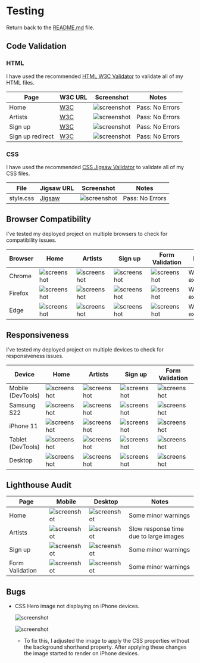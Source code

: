 # Testing

Return back to the [README.md](README.md) file.

## Code Validation

### HTML

I have used the recommended [HTML W3C Validator](https://validator.w3.org) to validate all of my HTML files.

| Page | W3C URL | Screenshot | Notes |
| --- | --- | --- | --- |
| Home | [W3C](https://validator.w3.org/nu/?doc=https%3A%2F%2FJordan-Boulton1.github.io%2FDrum-Bass-Hideout%2Findex.html) | ![screenshot](https://github.com/Jordan-Boulton1/Drum-Bass-Hideout/blob/main/assets/documentation/testing/home-validator.png) | Pass: No Errors |
| Artists | [W3C](https://validator.w3.org/nu/?doc=https%3A%2F%2Fjordan-boulton1.github.io%2FDrum-Bass-Hideout%2Fartists.html) | ![screenshot](https://github.com/Jordan-Boulton1/Drum-Bass-Hideout/blob/main/assets/documentation/testing/artists-validator.png) | Pass: No Errors |
| Sign up | [W3C](https://validator.w3.org/nu/?doc=https%3A%2F%2Fjordan-boulton1.github.io%2FDrum-Bass-Hideout%2Fsignup.html) | ![screenshot](https://github.com/Jordan-Boulton1/Drum-Bass-Hideout/blob/main/assets/documentation/testing/signup-validator.png) | Pass: No Errors |
| Sign up redirect | [W3C](https://validator.w3.org/nu/?doc=https%3A%2F%2Fjordan-boulton1.github.io%2FDrum-Bass-Hideout%2Fsignup-validator.html%3Fusername%3DUsername%26email%3Demail%2540email.com%26password%3Dpassword) | ![screenshot](https://github.com/Jordan-Boulton1/Drum-Bass-Hideout/blob/main/assets/documentation/testing/signup-redirect-validator.png) | Pass: No Errors |

### CSS

I have used the recommended [CSS Jigsaw Validator](https://jigsaw.w3.org/css-validator) to validate all of my CSS files.

| File | Jigsaw URL | Screenshot | Notes |
| --- | --- | --- | --- |
| style.css | [Jigsaw](https://jigsaw.w3.org/css-validator/validator?uri=https%3A%2F%2Fjordan-boulton1.github.io%2FDrum-Bass-Hideout%2Findex.html&profile=css3svg&usermedium=all&warning=1&vextwarning=&lang=en) | ![screenshot](https://github.com/Jordan-Boulton1/Drum-Bass-Hideout/blob/main/assets/documentation/testing/css-validator.png) | Pass: No Errors |

## Browser Compatibility

I've tested my deployed project on multiple browsers to check for compatibility issues.

| Browser | Home | Artists | Sign up | Form Validation | Notes |
| --- | --- | --- | --- | --- | --- |
| Chrome | ![screenshot](https://github.com/Jordan-Boulton1/Drum-Bass-Hideout/blob/main/assets/documentation/testing/chrome-home.png) | ![screenshot](https://github.com/Jordan-Boulton1/Drum-Bass-Hideout/blob/main/assets/documentation/testing/chrome-artists.png) | ![screenshot](https://github.com/Jordan-Boulton1/Drum-Bass-Hideout/blob/main/assets/documentation/testing/chrome-signup.png) | ![screenshot](https://github.com/Jordan-Boulton1/Drum-Bass-Hideout/blob/main/assets/documentation/testing/chrome-signup-validation.png) | Works as expected |
| Firefox | ![screenshot](https://github.com/Jordan-Boulton1/Drum-Bass-Hideout/blob/main/assets/documentation/testing/firefox-home.png) | ![screenshot](https://github.com/Jordan-Boulton1/Drum-Bass-Hideout/blob/main/assets/documentation/testing/firefox-artists.png) | ![screenshot](https://github.com/Jordan-Boulton1/Drum-Bass-Hideout/blob/main/assets/documentation/testing/firefox-signup.png) | ![screenshot](https://github.com/Jordan-Boulton1/Drum-Bass-Hideout/blob/main/assets/documentation/testing/firefox-signup-validation.png) | Works as expected |
| Edge | ![screenshot](https://github.com/Jordan-Boulton1/Drum-Bass-Hideout/blob/main/assets/documentation/testing/edge-home.png) | ![screenshot](https://github.com/Jordan-Boulton1/Drum-Bass-Hideout/blob/main/assets/documentation/testing/edge-artists.png) | ![screenshot](https://github.com/Jordan-Boulton1/Drum-Bass-Hideout/blob/main/assets/documentation/testing/edge-signup.png) | ![screenshot](https://github.com/Jordan-Boulton1/Drum-Bass-Hideout/blob/main/assets/documentation/testing/edge-signup-validation.png) | Works as expected |

## Responsiveness

I've tested my deployed project on multiple devices to check for responsiveness issues.

| Device | Home | Artists | Sign up | Form Validation | Notes |
| --- | --- | --- | --- | --- | --- |
| Mobile (DevTools) | ![screenshot](https://github.com/Jordan-Boulton1/Drum-Bass-Hideout/blob/main/assets/documentation/testing/mobile-devtools-home.png) | ![screenshot](https://github.com/Jordan-Boulton1/Drum-Bass-Hideout/blob/main/assets/documentation/testing/mobile-devtools-artists.png) | ![screenshot](https://github.com/Jordan-Boulton1/Drum-Bass-Hideout/blob/main/assets/documentation/testing/mobile-devtools-signup.png) | ![screenshot](https://github.com/Jordan-Boulton1/Drum-Bass-Hideout/blob/main/assets/documentation/testing/mobile-devtools-form-validation.png) | Works as expected |
| Samsung S22 | ![screenshot](https://github.com/Jordan-Boulton1/Drum-Bass-Hideout/blob/main/assets/documentation/testing/samsung-s22-home.png) | ![screenshot](https://github.com/Jordan-Boulton1/Drum-Bass-Hideout/blob/main/assets/documentation/testing/samsung-s22-artists.png) | ![screenshot](https://github.com/Jordan-Boulton1/Drum-Bass-Hideout/blob/main/assets/documentation/testing/samsung-s22-signup.png) | ![screenshot](https://github.com/Jordan-Boulton1/Drum-Bass-Hideout/blob/main/assets/documentation/testing/samsung-s22-form-validation.png) | Works as expected |
| iPhone 11 | ![screenshot](https://github.com/Jordan-Boulton1/Drum-Bass-Hideout/blob/main/assets/documentation/testing/iphone-11-home.png) | ![screenshot](https://github.com/Jordan-Boulton1/Drum-Bass-Hideout/blob/main/assets/documentation/testing/iphone-11-artists.png) | ![screenshot](https://github.com/Jordan-Boulton1/Drum-Bass-Hideout/blob/main/assets/documentation/testing/iphone-11-signup.png) | ![screenshot](https://github.com/Jordan-Boulton1/Drum-Bass-Hideout/blob/main/assets/documentation/testing/iphone-11-form-validation.png) | Works as expected |
| Tablet (DevTools) | ![screenshot](https://github.com/Jordan-Boulton1/Drum-Bass-Hideout/blob/main/assets/documentation/testing/tablet-devtools-home.png) | ![screenshot](https://github.com/Jordan-Boulton1/Drum-Bass-Hideout/blob/main/assets/documentation/testing/tablet-devtools-artists.png) | ![screenshot](https://github.com/Jordan-Boulton1/Drum-Bass-Hideout/blob/main/assets/documentation/testing/tablet-devtools-signup.png) | ![screenshot](https://github.com/Jordan-Boulton1/Drum-Bass-Hideout/blob/main/assets/documentation/testing/tablet-devtools-form-validation.png) | Works as expected |
| Desktop | ![screenshot](https://github.com/Jordan-Boulton1/Drum-Bass-Hideout/blob/main/assets/documentation/testing/chrome-home.png) | ![screenshot](https://github.com/Jordan-Boulton1/Drum-Bass-Hideout/blob/main/assets/documentation/testing/chrome-artists.png) | ![screenshot](https://github.com/Jordan-Boulton1/Drum-Bass-Hideout/blob/main/assets/documentation/testing/chrome-signup.png) | ![screenshot](https://github.com/Jordan-Boulton1/Drum-Bass-Hideout/blob/main/assets/documentation/testing/chrome-signup-validation.png) | Works as expected |

## Lighthouse Audit

| Page | Mobile | Desktop | Notes |
| --- | --- | --- | --- |
| Home | ![screenshot](https://github.com/Jordan-Boulton1/Drum-Bass-Hideout/blob/main/assets/documentation/testing/lighthouse-home-mobile.png) | ![screenshot](https://github.com/Jordan-Boulton1/Drum-Bass-Hideout/blob/main/assets/documentation/testing/lighthouse-home-desktop.png) | Some minor warnings |
| Artists | ![screenshot](https://github.com/Jordan-Boulton1/Drum-Bass-Hideout/blob/main/assets/documentation/testing/lighthouse-artists-mobile.png) | ![screenshot](https://github.com/Jordan-Boulton1/Drum-Bass-Hideout/blob/main/assets/documentation/testing/lighthouse-artists-desktop.png) | Slow response time due to large images |
| Sign up | ![screenshot](https://github.com/Jordan-Boulton1/Drum-Bass-Hideout/blob/main/assets/documentation/testing/lighthouse-signup-mobile.png) | ![screenshot](https://github.com/Jordan-Boulton1/Drum-Bass-Hideout/blob/main/assets/documentation/testing/lighthouse-signup-desktop.png) | Some minor warnings |
| Form Validation | ![screenshot](https://github.com/Jordan-Boulton1/Drum-Bass-Hideout/blob/main/assets/documentation/testing/lighthouse-form-validation-mobile.png) | ![screenshot](https://github.com/Jordan-Boulton1/Drum-Bass-Hideout/blob/main/assets/documentation/testing/lighthouse-form-validation-desktop.png) | Some minor warnings |

## Bugs

- CSS Hero image not displaying on iPhone devices.

    ![screenshot](https://github.com/Jordan-Boulton1/Drum-Bass-Hideout/blob/main/assets/documentation/dnb-hero-image-bug.png)
    
    ![screenshot](https://github.com/Jordan-Boulton1/Drum-Bass-Hideout/blob/main/assets/documentation/dnb-hero-image-bug-fix.png)
    
    - To fix this, I adjusted the image to apply the CSS properties without the background shorthand property. After applying these changes the image started to render on iPhone devices.